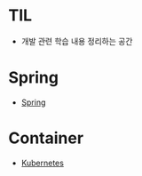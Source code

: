 # TIL

* 개발 관련 학습 내용 정리하는 공간



# Spring

*  [Spring](Spring/README.md)



# Container

*  [Kubernetes](kubernetes/README.md) 



